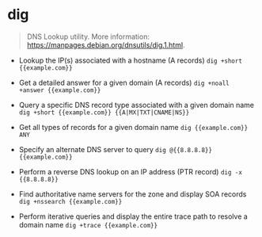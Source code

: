 # dig
> DNS Lookup utility.
> More information: <https://manpages.debian.org/dnsutils/dig.1.html>.

- Lookup the IP(s) associated with a hostname (A records)
`dig +short {{example.com}}`

- Get a detailed answer for a given domain (A records)
`dig +noall +answer {{example.com}}`

- Query a specific DNS record type associated with a given domain name
`dig +short {{example.com}} {{A|MX|TXT|CNAME|NS}}`

- Get all types of records for a given domain name
`dig {{example.com}} ANY`

- Specify an alternate DNS server to query
`dig @{{8.8.8.8}} {{example.com}}`

- Perform a reverse DNS lookup on an IP address (PTR record)
`dig -x {{8.8.8.8}}`

- Find authoritative name servers for the zone and display SOA records
`dig +nssearch {{example.com}}`

- Perform iterative queries and display the entire trace path to resolve a domain name
`dig +trace {{example.com}}`
